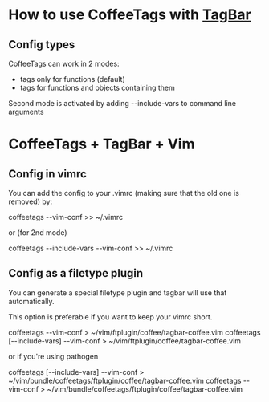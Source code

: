 # How to use CoffeeTags with [TagBar ](https://github.com/majutsushi/tagbar)

## Config types

CoffeeTags can work in 2 modes:

- tags only for functions (default)
- tags for functions and objects containing them

Second mode is activated by adding --include-vars to command line arguments

#   CoffeeTags + TagBar + Vim

## Config in  vimrc

You can add the config to your .vimrc (making sure that the old one is removed)
by:

  coffeetags --vim-conf >> ~/.vimrc

or (for 2nd mode)

  coffeetags --include-vars --vim-conf >> ~/.vimrc


## Config as a filetype plugin

You can generate a special filetype plugin and tagbar will use that
automatically.

This option is preferable if you want to keep your vimrc short.

  coffeetags --vim-conf > ~/vim/ftplugin/coffee/tagbar-coffee.vim
  coffeetags [--include-vars] --vim-conf > ~/vim/ftplugin/coffee/tagbar-coffee.vim

or if you're using pathogen

  coffeetags [--include-vars] --vim-conf > ~/vim/bundle/coffeetags/ftplugin/coffee/tagbar-coffee.vim
  coffeetags --vim-conf > ~/vim/bundle/coffeetags/ftplugin/coffee/tagbar-coffee.vim

